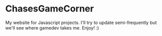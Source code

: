 # ChasesGameCorner
My website for Javascript projects. I'll try to update semi-frequently but we'll see where gamedev takes me. Enjoy! :)
